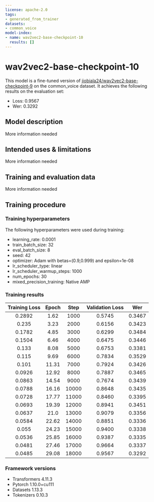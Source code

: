 ```yaml
---
license: apache-2.0
tags:
- generated_from_trainer
datasets:
- common_voice
model-index:
- name: wav2vec2-base-checkpoint-10
  results: []
---
```


<!-- This model card has been generated automatically according to the information the Trainer had access to. You
should probably proofread and complete it, then remove this comment. -->

# wav2vec2-base-checkpoint-10

This model is a fine-tuned version of [jiobiala24/wav2vec2-base-checkpoint-9](https://huggingface.co/jiobiala24/wav2vec2-base-checkpoint-9) on the common_voice dataset.
It achieves the following results on the evaluation set:
- Loss: 0.9567
- Wer: 0.3292

## Model description

More information needed

## Intended uses & limitations

More information needed

## Training and evaluation data

More information needed

## Training procedure

### Training hyperparameters

The following hyperparameters were used during training:
- learning_rate: 0.0001
- train_batch_size: 32
- eval_batch_size: 8
- seed: 42
- optimizer: Adam with betas=(0.9,0.999) and epsilon=1e-08
- lr_scheduler_type: linear
- lr_scheduler_warmup_steps: 1000
- num_epochs: 30
- mixed_precision_training: Native AMP

### Training results

| Training Loss | Epoch | Step  | Validation Loss | Wer    |
|:-------------:|:-----:|:-----:|:---------------:|:------:|
| 0.2892        | 1.62  | 1000  | 0.5745          | 0.3467 |
| 0.235         | 3.23  | 2000  | 0.6156          | 0.3423 |
| 0.1782        | 4.85  | 3000  | 0.6299          | 0.3484 |
| 0.1504        | 6.46  | 4000  | 0.6475          | 0.3446 |
| 0.133         | 8.08  | 5000  | 0.6753          | 0.3381 |
| 0.115         | 9.69  | 6000  | 0.7834          | 0.3529 |
| 0.101         | 11.31 | 7000  | 0.7924          | 0.3426 |
| 0.0926        | 12.92 | 8000  | 0.7887          | 0.3465 |
| 0.0863        | 14.54 | 9000  | 0.7674          | 0.3439 |
| 0.0788        | 16.16 | 10000 | 0.8648          | 0.3435 |
| 0.0728        | 17.77 | 11000 | 0.8460          | 0.3395 |
| 0.0693        | 19.39 | 12000 | 0.8941          | 0.3451 |
| 0.0637        | 21.0  | 13000 | 0.9079          | 0.3356 |
| 0.0584        | 22.62 | 14000 | 0.8851          | 0.3336 |
| 0.055         | 24.23 | 15000 | 0.9400          | 0.3338 |
| 0.0536        | 25.85 | 16000 | 0.9387          | 0.3335 |
| 0.0481        | 27.46 | 17000 | 0.9664          | 0.3337 |
| 0.0485        | 29.08 | 18000 | 0.9567          | 0.3292 |


### Framework versions

- Transformers 4.11.3
- Pytorch 1.10.0+cu111
- Datasets 1.13.3
- Tokenizers 0.10.3
